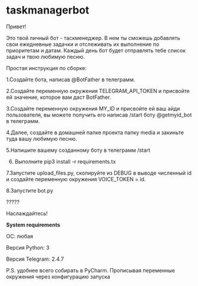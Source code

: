 # taskmanagerbot

Привет! 

Это твой личный бот - таскменеджер. В нем ты сможешь добавлять свои ежедневные задачки и отслеживать их выполнение по приоритетам и датам.
Каждый день бот будет отправлять тебе список задач и твою любимую песню.

Простая инструкция по сборке: 

1.Создайте бота, написав @BotFather в телеграмм.

2.Создайте переменную окружения TELEGRAM_API_TOKEN и присвойте ей значение, которое вам даст BotFather.

3.Создайте переменную окружения MY_ID и присвойте ей ваш айди пользователя, вы можете получить его написав /start боту @getmyid_bot в телеграмм.

4.Далее, создайте в домашней папке проекта папку media и закиньте туда вашу любимую песню.

5.Напишите вашему созданному боту в телеграмм /start

6. Выполните pip3 install -r requirements.tx

7.Запустите upload_files.py, скопируйте из DEBUG в выводе численный id и создайте переменную окружения VOICE_TOKEN = id. 

8.Запустите bot.py

?????

Наслаждайтесь!

**System requirements**

ОС: любая

Версия Python: 3

Версия Telegram: 2.4.7

P.S. удобнее всего собирать в PyCharm. Прописывая переменные окружения через конфигурацию запуска
